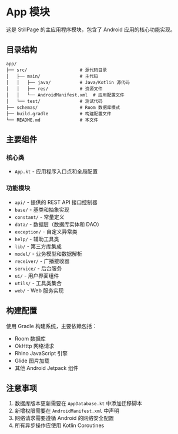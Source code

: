 # App 模块

这是 StillPage 的主应用程序模块，包含了 Android 应用的核心功能实现。

## 目录结构

```
app/
├── src/                    # 源代码目录
│   ├── main/               # 主代码
│   │   ├── java/           # Java/Kotlin 源代码
│   │   ├── res/            # 资源文件
│   │   └── AndroidManifest.xml  # 应用配置文件
│   └── test/               # 测试代码
├── schemas/                # Room 数据库模式
├── build.gradle            # 构建配置文件
└── README.md               # 本文件
```

## 主要组件

### 核心类
- `App.kt` - 应用程序入口点和全局配置

### 功能模块
- `api/` - 提供的 REST API 接口控制器
- `base/` - 基类和抽象实现
- `constant/` - 常量定义
- `data/` - 数据层（数据库实体和 DAO）
- `exception/` - 自定义异常类
- `help/` - 辅助工具类
- `lib/` - 第三方库集成
- `model/` - 业务模型和数据解析
- `receiver/` - 广播接收器
- `service/` - 后台服务
- `ui/` - 用户界面组件
- `utils/` - 工具类集合
- `web/` - Web 服务实现

## 构建配置

使用 Gradle 构建系统，主要依赖包括：
- Room 数据库
- OkHttp 网络请求
- Rhino JavaScript 引擎
- Glide 图片加载
- 其他 Android Jetpack 组件

## 注意事项

1. 数据库版本更新需要在 `AppDatabase.kt` 中添加迁移脚本
2. 新增权限需要在 `AndroidManifest.xml` 中声明
3. 网络请求需要遵循 Android 的网络安全配置
4. 所有异步操作应使用 Kotlin Coroutines
